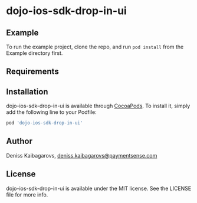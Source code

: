 # dojo-ios-sdk-drop-in-ui

## Example

To run the example project, clone the repo, and run `pod install` from the Example directory first.

## Requirements

## Installation

dojo-ios-sdk-drop-in-ui is available through [CocoaPods](https://cocoapods.org). To install
it, simply add the following line to your Podfile:

```ruby
pod 'dojo-ios-sdk-drop-in-ui'
```

## Author

Deniss Kaibagarovs, deniss.kaibagarovs@paymentsense.com

## License

dojo-ios-sdk-drop-in-ui is available under the MIT license. See the LICENSE file for more info.

